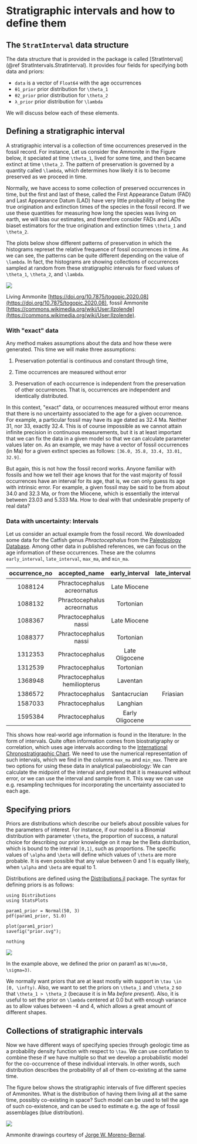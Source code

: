 # Stratigraphic intervals and how to define them

## The `StratInterval` data structure

The data structure that is provided in the package is called [StratInterval](@ref StratIntervals.StratInterval). It provides four fields for specifying both data and priors:

- `data` is a vector of `Float64` with the age occurrences
- `θ1_prior` prior distribution for ``\theta_1``  
- `θ2_prior` prior distribution for ``\theta_2``
- `λ_prior` prior distribution for ``\lambda``

We will discuss below each of these elements.
    
## Defining a stratigraphic interval

A stratigraphic interval is a collection of time occurrences preserved in the fossil record. For instance, Let us consider the Ammonite in the Figure below, it speciated at time ``\theta_1``, lived for some time, and then became extinct at time ``\theta_2``. The pattern of preservation is governed by a quantity called ``\lambda``, which determines how likely it is to become preserved as we proceed in time.

Normally, we have access to some collection of preserved occurrences in time, but the first and last of these, called the First Appearance Datum (FAD) and Last Appearance Datum (LAD) have very little probability of being the true origination and extinction times of the species in the fossil record. If we use these quantities for measuring how long the species was living on earth, we will bias our estimates, and therefore consider FADs and LADs biaset estimators for the true origination and extinction times ``\theta_1`` and ``\theta_2``.

The plots below show different patterns of preservation in which the histograms represet the relative frequence of fossil occurrences in time. As we can see, the patterns can be quite different depending on the value of ``\lambda``. In fact, the histograms are showing collections of occurrences sampled at random from these stratigraphic intervals for fixed values of ``\theta_1``, ``\theta_2``, and ``\lambda``.    

![](assets/stratintervals_plate.svg)

Living Ammonite [https://doi.org/10.7875/togopic.2020.08](https://doi.org/10.7875/togopic.2020.08), fossil Ammonite [https://commons.wikimedia.org/wiki/User:Ilzolende](https://commons.wikimedia.org/wiki/User:Ilzolende).

### With "exact" data

Any method makes assumptions about the data and how these were generated. This time we will make three assumptions:

1. Preservation potential is continuous and constant through time,

2. Time occurrences are measured without error

3. Preservation of each occurrence is independent from the preservation of other occurrences. That is, occurrences are independent and identically distributed. 

In this context, "exact" data, or occurrences measured without error means that there is no uncertainty associated to the age for a given occurrence. For example, a particular fossil may have its age dated as 32.4 Ma. Neither 31, nor 33, exactly 32.4. This is of course impossible as we cannot attain infinite precision in continuous measurements, but it is at least important that we can fix the data in a given model so that we can calculate parameter values later on. As an example, we may have a vector of fossil occurrences (in Ma) for a given extinct species as follows: `[36.0, 35.8, 33.4, 33.01, 32.9]`.

But again, this is not how the fossil record works. Anyone familiar with fossils and how we tell their age knows that for the vast majority of fossil occurrences have an interval for its age, that is, we can only guess its age with intrinsic error. For example, a given fossil may be said to be from about 34.0 and 32.3 Ma, or from the Miocene, which is essentially the interval between 23.03 and 5.333 Ma. How to deal with that undesirable property of real data?

### Data with uncertainty: Intervals

Let us consider an actual example from the fossil record. We downloaded some data for the Catfish genus _Phractocephalus_ from the [Paleobiology Database](https://paleobiodb.org/). Among other data in published references, we can focus on the age information of these occurrences. These are the columns `early_interval`, `late_interval`, `max_ma`, and `min_ma`.

| occurrence_no |         accepted_name         |  early_interval | late_interval | max_ma | min_ma | midpoint_ma | interval_length |
|:-------------:|:-----------------------------:|:---------------:|:-------------:|:------:|:------:|:-----------:|:---------------:|
|    1088124    |  Phractocephalus acreornatus  |   Late Miocene  |               |  11.63 |  5.333 |    8.4815   |      6.297      |
|    1088132    |  Phractocephalus acreornatus  |    Tortonian    |               |  11.63 |  7.246 |    9.438    |      4.384      |
|    1088367    |     Phractocephalus nassi     |   Late Miocene  |               |  11.63 |  5.333 |    8.4815   |      6.297      |
|    1088377    |     Phractocephalus nassi     |    Tortonian    |               |  11.63 |  7.246 |    9.438    |      4.384      |
|    1312353    |        Phractocephalus        |  Late Oligocene |               |  27.82 |  23.03 |    25.425   |       4.79      |
|    1312539    |        Phractocephalus        |    Tortonian    |               |  11.63 |  7.246 |    9.438    |      4.384      |
|    1368948    | Phractocephalus hemiliopterus |     Laventan    |               |  13.7  |  10.9  |     12.3    |       2.8       |
|    1386572    |        Phractocephalus        |   Santacrucian  |    Friasian   |  17.4  |  15.4  |     16.4    |        2        |
|    1587033    |        Phractocephalus        |     Langhian    |               |  15.98 |  13.82 |     14.9    |       2.16      |
|    1595384    |        Phractocephalus        | Early Oligocene |               |  33.9  |  27.82 |    30.86    |       6.08      |

This shows how real-world age information is found in the literature: In the form of intervals. Quite often information comes from biostratigraphy or correlation, which uses age intervals according to the [International Chronostratigraphic Chart](https://stratigraphy.org/chart). We need to use the numerical representation of such intervals, which we find in the columns `max_ma` and `min_max`. There are two options for using these data in analytical palaeobiology: We can calculate the midpoint of the interval and pretend that it is measured without error, or we can use the interval and sample from it. This way we can use e.g. resampling techniques for incorporating the uncertainty associated to each age. 
 
## Specifying priors

Priors are distributions which describe our beliefs about possible values for the parameters of interest. For instance, if our model is a Binomial distribution with parameter ``\theta``, the proportion of success, a natural choice for describing our prior knowledge on it may be the Beta distribution, which is bound to the interval ``[0,1]``, such as proportions. The specific values of ``\alpha`` and ``\beta`` will define which values of ``\theta`` are more probable. It is even possible that any value between 0 and 1 is equally likely, when ``\alpha`` and ``\beta`` are equal to 1.

Distributions are defined using the [Distributions.jl](https://juliastats.org/Distributions.jl/) package. The syntax for defining priors is as follows:

```@repl
using Distributions
using StatsPlots

param1_prior = Normal(50, 3)
pdf(param1_prior, 51.0)

plot(param1_prior)
savefig("prior.svg");

nothing
```

![](prior.svg)

In the example above, we defined the prior on param1 as ``N(\mu=50, \sigma=3)``.

We normally want priors that are at least mostly with support in ``\tau \in [0, \infty)``. Also, we want to set the priors on ``\theta_1`` and ``\theta_2`` so that ``\theta_1 > \theta_2`` (because it is in Ma _before present_). Also, it is useful to set the prior on ``\lambda`` centered at 0.0 but with enough variance as to allow values between -4 and 4, which allows a great amount of different shapes.

## Collections of stratigraphic intervals

Now we have different ways of specifying species through geologic time as a probability density function with respect to ``\tau``. We can use conflation to combine these if we have multiple so that we develop a probabilistic model for the co-occurrence of these individual intervals. In other words, such distribution describes the probability of all of them co-existing at the same time.

The figure below shows the stratigraphic intervals of five different species of Ammonites. What is the distribution of having them living all at the same time, possibly co-existing in space? Such model can be used to tell the age of such co-existence, and can be used to estimate e.g. the age of fossil assemblages (blue distribution).

![](assets/conflation_plate.svg)

Ammonite drawings courtesy of [Jorge W. Moreno-Bernal](https://www.researchgate.net/profile/Jorge-Moreno-Bernal).
